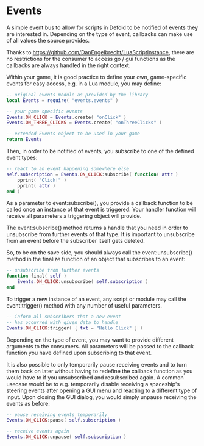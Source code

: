 # Events

A simple event bus to allow for scripts in Defold to be notified of events they are interested in. Depending on the type of event, callbacks can make use of all values the source provides.

Thanks to https://github.com/DanEngelbrecht/LuaScriptInstance, there are no restrictions for the consumer to access go / gui functions as the callbacks are always handled in the right context.

Within your game, it is good practice to define your own, game-specific events for easy access, e.g. in a Lua module, you may define:

```lua
-- original events module as provided by the library
local Events = require( "events.events" )

-- your game specific events
Events.ON_CLICK = Events.create( "onClick" )
Events.ON_THREE_CLICKS = Events.create( "onThreeClicks" )

-- extended Events object to be used in your game
return Events
```

Then, in order to be notified of events, you subscribe to one of the defined event types:

```lua
-- react to an event happening somewhere else
self.subscription = Events.ON_CLICK:subscribe( function( attr ) 
	pprint( "Click!" )
	pprint( attr ) 
end )
```

As a parameter to event:subscribe(), you provide a callback function to be called once an instance of that event is triggered. Your handler function will receive all parameters a triggering object will provide.

The event:subscribe() method returns a handle that you need in order to unsubscribe from further events of that type. It is important to unsubscribe  from an event before the subscriber itself gets deleted. 

So, to be on the save side, you should always call the event:unsubscribe() method in the finalize function of an object that subscribes to an event:

```lua
-- unsubscribe from further events
function final( self )
	Events.ON_CLICK:unsubscribe( self.subscription )
end
```

To trigger a new instance of an event, any script or module may call the event:trigger() method with any number of useful parameters. 

```lua
-- inform all subscribers that a new event 
-- has occurred with given data to handle
Events.ON_CLICK:trigger( { txt = "Hello Click" } )

```

Depending on the type of event, you may want to provide different arguments to the consumers. All parameters will be passed to the callback function you have defined upon subscribing to that event.

It is also possible to only temporarily pause receiving events and to turn them back on later without having to redefine the callback function as you would have to if you unsubscribed and resubscribed again. A common usecase would be to e.g. temporarily disable receiving a spaceship's steering events after opening a GUI menu and reacting to a different type of input. Upon closing the GUI dialog, you would simply unpause receiving the events as before:

```lua
-- pause receiving events temporarily
Events.ON_CLICK:pause( self.subscription )

-- receive events again 
Events.ON_CLICK:unpause( self.subscription )
```


